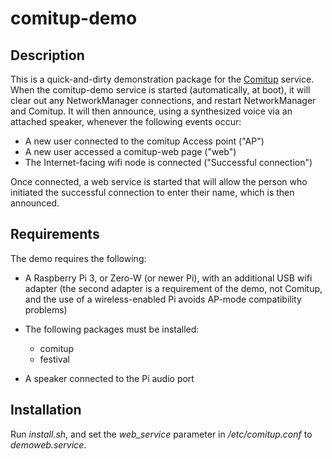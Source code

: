 # comitup-demo

## Description

This is a quick-and-dirty demonstration package for the
[Comitup](https://davesteele.github.io/comitup/) service. When the
comitup-demo service is started (automatically, at boot), it will clear out
any NetworkManager connections, and restart NetworkManager and Comitup.
It will then announce, using a synthesized voice via an attached speaker,
whenever the following events occur:

* A new user connected to the comitup Access point ("AP")
* A new user accessed a comitup-web page ("web")
* The Internet-facing wifi node is connected ("Successful connection")

Once connected, a web service is started that will allow the person who
initiated the successful connection to enter their name, which is then
announced.

## Requirements

The demo requires the following:

* A Raspberry Pi 3, or Zero-W (or newer Pi), with an additional USB wifi adapter
  (the second adapter is a requirement of the demo, not Comitup, and
  the use of a wireless-enabled Pi avoids AP-mode compatibility problems)

* The following packages must be installed:
    - comitup
    - festival
    
* A speaker connected to the Pi audio port

## Installation

Run *install.sh*, and set the *web_service* parameter in
*/etc/comitup.conf* to *demoweb.service*.
